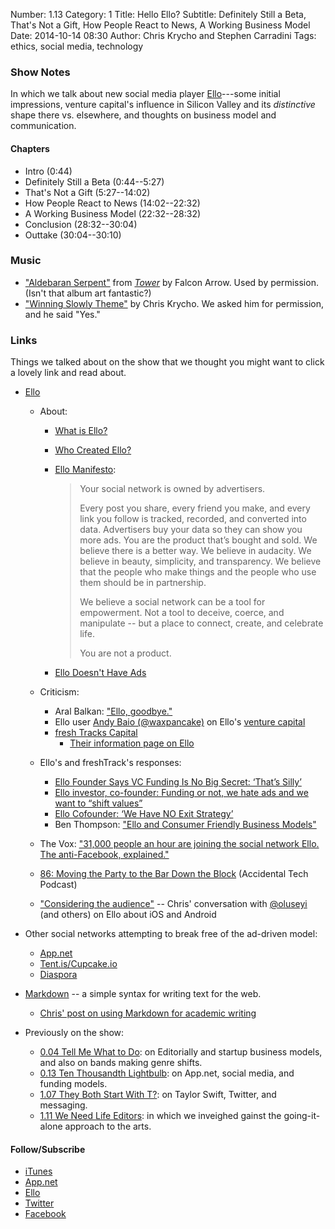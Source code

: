 Number: 1.13
Category: 1
Title: Hello Ello?
Subtitle: Definitely Still a Beta, That's Not a Gift, How People React to News, A Working Business Model
Date: 2014-10-14 08:30
Author: Chris Krycho and Stephen Carradini
Tags: ethics, social media, technology

### Show Notes

In which we talk about new social media player [Ello][1]---some initial impressions, venture capital's influence in Silicon Valley and its *distinctive* shape there vs. elsewhere, and thoughts on business model and communication.

#### Chapters

  - Intro (0:44)
  - Definitely Still a Beta (0:44--5:27)
  - That's Not a Gift (5:27--14:02)
  - How People React to News (14:02--22:32)
  - A Working Business Model (22:32--28:32)
  - Conclusion (28:32--30:04)
  - Outtake (30:04--30:10)

### Music

  - ["Aldebaran Serpent"][2] from [_Tower_][3] by Falcon Arrow. Used by permission. (Isn't that album art fantastic?)
  - ["Winning Slowly Theme"][4] by Chris Krycho. We asked him for permission, and he said "Yes."

### Links

Things we talked about on the show that we thought you might want to click a lovely link and read about.

  - [Ello][5]
      + About:
          * [What is Ello?][6]
          * [Who Created Ello?][7]
          * [Ello Manifesto][8]:

            > Your social network is owned by advertisers.
            >
            > Every post you share, every friend you make, and every link you follow is tracked, recorded, and converted into data. Advertisers buy your data so they can show you more ads. You are the product that’s bought and sold.
            > We believe there is a better way. We believe in audacity. We believe in beauty, simplicity, and transparency. We believe that the people who make things and the people who use them should be in partnership.
            >
            > We believe a social network can be a tool for empowerment. Not a tool to deceive, coerce, and manipulate -- but a place to connect, create, and celebrate life.
            >
            > You are not a product.

          * [Ello Doesn't Have Ads][9]

      + Criticism:
          * Aral Balkan: ["Ello, goodbye."][10]
          * Ello user [Andy Baio (@waxpancake)][11] on Ello's [venture capital][12]
          * [fresh Tracks Capital][13]
              - [Their information page on Ello][14]

      + Ello's and freshTrack's responses:
          * [Ello Founder Says VC Funding Is No Big Secret: ‘That’s Silly’][15]
          * [Ello investor, co-founder: Funding or not, we hate ads and we want to “shift values”][16]
          * [Ello Cofounder: ‘We Have NO Exit Strategy’][17]
          * Ben Thompson: ["Ello and Consumer Friendly Business Models"][18]

      + The Vox: ["31,000 people an hour are joining the social network Ello. The anti-Facebook, explained."][19]
      + [86: Moving the Party to the Bar Down the Block][20] (Accidental Tech Podcast)
      + ["Considering the audience"][21] -- Chris' conversation with [@oluseyi][22] (and others) on Ello about iOS and Android

  - Other social networks attempting to break free of the ad-driven model:
      + [App.net][23]
      + [Tent.is/Cupcake.io][24]
      + [Diaspora][25]

  - [Markdown][26] -- a simple syntax for writing text for the web.
      + [Chris' post on using Markdown for academic writing][27]

  - Previously on the show:
      + [0.04 Tell Me What to Do][28]: on Editorially and startup business models, and also on bands making genre shifts.
      + [0.13 Ten Thousandth Lightbulb][29]: on App.net, social media, and funding models.
      + [1.07 They Both Start With T?][30]: on Taylor Swift, Twitter, and messaging.
      + [1.11 We Need Life Editors][31]: in which we inveighed gainst the going-it-alone approach to the arts.

#### Follow/Subscribe

- [iTunes][32]
- [App.net][33]
- [Ello][34]
- [Twitter][35]
- [Facebook][36]

[1]:    https://ello.co
[2]:    http://falconarrow.bandcamp.com/track/aldebaran-serpent
[3]:    http://falconarrow.bandcamp.com/album/tower
[4]:    https://soundcloud.com/chriskrycho/winning-slowly
[5]:    https://ello.co/
[6]:    https://ello.co/wtf/post/about-ello
[7]:    https://ello.co/wtf/post/founders
[8]:    https://ello.co/wtf/post/manifesto
[9]:    https://ello.co/wtf/post/why-no-ads
[10]:    https://aralbalkan.com/notes/ello-goodbye/
[11]:    https://ello.co/waxpancake
[12]:    https://ello.co/waxpancake/post/oy73kFfDdhOPh8Jv9z9pFA
[13]:    http://www.freshtrackscap.com/
[14]:    http://www.freshtrackscap.com/fund-iii-companies/Ello
[15]:    http://betabeat.com/2014/09/ello-founder-says-vc-funding-is-no-big-secret-thats-silly/
[16]:    https://gigaom.com/2014/09/25/ello-investor-co-founder-funding-or-not-we-hate-ads-and-we-want-to-shift-values/
[17]:    http://betabeat.com/2014/09/ello-cofounder-we-have-no-exit-strategy/
[18]:    http://stratechery.com/2014/ello-consumer-friendly-business-models/
[19]:    http://www.vox.com/2014/9/26/6844633/what-is-ello-should-i-care
[20]:    http://atp.fm/episodes/86
[21]:    https://ello.co/chriskrycho/post/n4U3NdHR_gqBVj64YE075A
[22]:    https://ello.co/oluseyi
[23]:    https://app.net/
[24]:    https://cupcake.io
[25]:    https://joindiaspora.com
[26]:    http://daringfireball.net/projects/markdown/
[27]:    http://2012-2013.chriskrycho.com/web/markdown-and-academic-writing/
[28]:    http://www.winningslowly.org/2014/03/tell-me-what-to-do/
[29]:    http://www.winningslowly.org/2014/05/ten-thousandth-lightbulb/
[30]:    http://www.winningslowly.org/2014/08/they-both-start-with-t/
[31]:    http://www.winningslowly.org/2014/09/we-need-life-editors/
[32]:    https://itunes.apple.com/us/podcast/winning-slowly/id807603957?mt=2
[33]:    https://alpha.app.net/winningslowly
[34]:    https://ello.co/winningslowly
[35]:    https://twitter.com/winningslowly
[36]:    https://www.facebook.com/winningslowlypodcast
